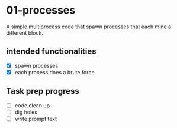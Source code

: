 # 01-processes
A simple multiprocess code that spawn processes that each mine a different block.

## intended functionalities
- [X] spawn processes
- [X] each process does a brute force

## Task prep progress
- [ ] code clean up
- [ ] dig holes
- [ ] write prompt text